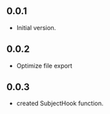 ## 0.0.1

- Initial version.

## 0.0.2

-  Optimize file export

## 0.0.3

-  created SubjectHook function.
